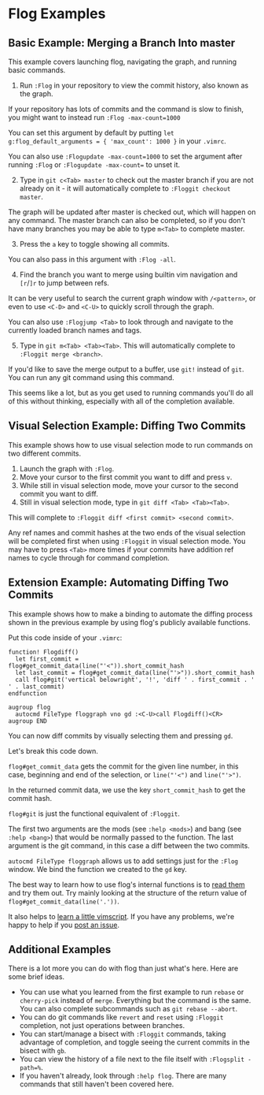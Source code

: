 # Flog Examples

## Basic Example: Merging a Branch Into master

This example covers launching flog, navigating the graph, and running basic commands.

1. Run `:Flog` in your repository to view the commit history, also known as the graph.

If your repository has lots of commits and the command is slow to finish, you might want to instead run `:Flog -max-count=1000`

You can set this argument by default by putting `let g:flog_default_arguments = { 'max_count': 1000 }` in your `.vimrc`.

You can also use `:Flogupdate -max-count=1000` to set the argument after running `:Flog` or `:Flogupdate -max-count=` to unset it.

2. Type in `git c<Tab> master` to check out the master branch if you are not already on it - it will automatically complete to `:Floggit checkout master`.

The graph will be updated after master is checked out, which will happen on any command.
The master branch can also be completed, so if you don't have many branches you may be able to type `m<Tab>` to complete master.

3. Press the `a` key to toggle showing all commits.

You can also pass in this argument with `:Flog -all`.

4. Find the branch you want to merge using builtin vim navigation and `[r`/`]r` to jump between refs.

It can be very useful to search the current graph window with `/<pattern>`, or even to use `<C-D>` and `<C-U>` to quickly scroll through the graph.

You can also use `:Flogjump <Tab>` to look through and navigate to the currently loaded branch names and tags.

5. Type in `git m<Tab> <Tab><Tab>`. This will automatically complete to `:Floggit merge <branch>`.

If you'd like to save the merge output to a buffer, use `git!` instead of `git`.
You can run any git command using this command.

This seems like a lot, but as you get used to running commands you'll do all of this without thinking, especially with all of the completion available.

## Visual Selection Example: Diffing Two Commits

This example shows how to use visual selection mode to run commands on two different commits.

1. Launch the graph with `:Flog`.
2. Move your cursor to the first commit you want to diff and press `v`.
3. While still in visual selection mode, move your cursor to the second commit you want to diff.
4. Still in visual selection mode, type in `git diff <Tab> <Tab><Tab>`.

This will complete to `:Floggit diff <first commit> <second commit>`.

Any ref names and commit hashes at the two ends of the visual selection will be completed first when using `:Floggit` in visual selection mode.
You may have to press `<Tab>` more times if your commits have addition ref names to cycle through for command completion.

## Extension Example: Automating Diffing Two Commits

This example shows how to make a binding to automate the diffing process shown in the previous example by using flog's publicly available functions.

Put this code inside of your `.vimrc`:

```vim
function! Flogdiff()
  let first_commit = flog#get_commit_data(line("'<")).short_commit_hash
  let last_commit = flog#get_commit_data(line("'>")).short_commit_hash
  call flog#git('vertical belowright', '!', 'diff ' . first_commit . ' ' . last_commit)
endfunction

augroup flog
  autocmd FileType floggraph vno gd :<C-U>call Flogdiff()<CR>
augroup END
```

You can now diff commits by visually selecting them and pressing `gd`.

Let's break this code down.

`flog#get_commit_data` gets the commit for the given line number, in this case, beginning and end of the selection, or `line("'<")` and `line("'>")`.

In the returned commit data, we use the key `short_commit_hash` to get the commit hash.

`flog#git` is just the functional equivalent of `:Floggit`.

The first two arguments are the mods (see `:help <mods>`) and bang (see `:help <bang>`) that would be normally passed to the function.
The last argument is the git command, in this case a diff between the two commits.

`autocmd FileType floggraph` allows us to add settings just for the `:Flog` window.
We bind the function we created to the `gd` key.

The best way to learn how to use flog's internal functions is to [read them](https://github.com/rbong/vim-flog/blob/master/autoload/flog.vim) and try them out.
Try mainly looking at the structure of the return value of `flog#get_commit_data(line('.'))`.

It also helps to [learn a little vimscript](http://learnvimscriptthehardway.stevelosh.com/).
If you have any problems, we're happy to help if you [post an issue](https://github.com/rbong/vim-flog/issues).

## Additional Examples

There is a lot more you can do with flog than just what's here.
Here are some brief ideas.

* You can use what you learned from the first example to run `rebase` or `cherry-pick` instead of `merge`. Everything but the command is the same. You can also complete subcommands such as `git rebase --abort`.
* You can do git commands like `revert` and `reset` using `:Floggit` completion, not just operations between branches.
* You can start/manage a bisect with `:Floggit` commands, taking advantage of completion, and toggle seeing the current commits in the bisect with `gb`.
* You can view the history of a file next to the file itself with `:Flogsplit -path=%`.
* If you haven't already, look through `:help flog`. There are many commands that still haven't been covered here.
